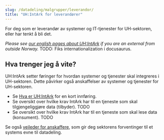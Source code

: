 ```yaml
---
slug: /datadeling/malgrupper/leverandor/
title: "UH:IntArk for leverandører"
---
```


For deg som er leverandør av systemer og IT-tjenester for UH-sektoren, eller
har tenkt å bli det.

*Please see [our english pages about
UH:IntArk](https://www.usit.uio.no/prosjekter/datadeling/arbeidsomrader/integrasjonsarkitektur/documentation/)
if you are an external from outside Norway.* TODO: Fiks internationalization i
docusaurus.

## Hva trenger jeg å vite?

UH:IntArk setter føringer for hvordan systemer og tjenester skal integreres i
UH-sektoren. Dette påvirker også anskaffelser av systemer og tjenester for
UH-sektoren.


* Se [Hva er UH:IntArk](/docs/datadeling/hva-er) for en kort innføring.
* Se oversikt over hvilke krav IntArk har til en tjeneste som skal tilgjengeliggjøre data (tilbyder). TODO
* Se oversikt over hvilke krav IntArk har til en tjeneste som skal lese data (konsument). TODO

Se også [veileder for
anskaffere](/docs/datadeling/veiledere/annet/anskaffelse), som gir deg
sektorens forventinger til et systems evne til datadeling.
